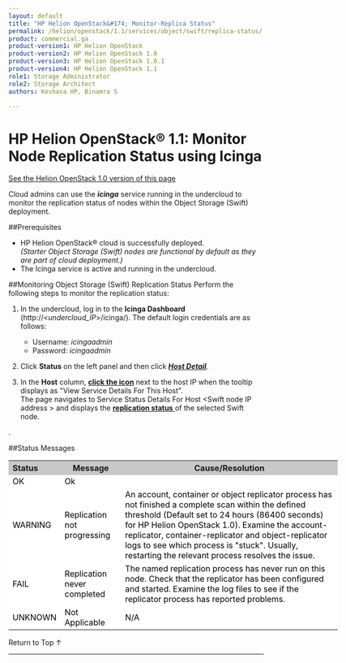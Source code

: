 ```yaml
---
layout: default
title: "HP Helion OpenStack&#174; Monitor-Replica Status"
permalink: /helion/openstack/1.1/services/object/swift/replica-status/
product: commercial.ga
product-version1: HP Helion OpenStack
product-version2: HP Helion OpenStack 1.0
product-version3: HP Helion OpenStack 1.0.1
product-version4: HP Helion OpenStack 1.1
role1: Storage Administrator
role2: Storage Architect
authors: Keshava HP, Binamra S

---
```

<!--PUBLISHED-->

<script>

function PageRefresh {
onLoad="window.refresh"
}

PageRefresh();

</script>

<!--
<p style="font-size: small;"> <a href="/helion/openstack/1.1/services/object/overview/">&#9664; PREV</a> | <a href="/helion/openstack/1.1/services/overview/">&#9650; UP</a> | <a href=" /helion/openstack/1.1/services/swift/deployment/"> NEXT &#9654</a> </p>-->


# HP Helion OpenStack&#174; 1.1: Monitor Node Replication Status using Icinga
[See the Helion OpenStack 1.0 version of this page](/helion/openstack/services/object/swift/replica-status/)

Cloud admins can use the ***icinga*** service running in the undercloud to monitor the replication status of nodes within the Object Storage (Swift) deployment. 

##Prerequisites

* HP Helion OpenStack&#174; cloud is successfully deployed.<br>*(Starter Object Storage (Swift) nodes are functional by default as they are part of cloud deployment.)*
* The Icinga service is active and running in the undercloud.


##Monitoring Object Storage (Swift) Replication Status
Perform the following steps to monitor the replication status:

1. In the undercloud, log in to the **Icinga Dashboard** (http://&lt;<i>undercloud_IP</i>&gt;/icinga/). The default login credentials are as follows:
	* Username: *icingaadmin*
	* Password: *icingaadmin* 

2. Click **Status** on the left panel and then click <a href="javascript:window.open('/content/documentation/media/icinga_host-details.png','_blank','toolbar=no,menubar=no,resizable=yes,scrollbars=yes')"><b><i>Host Detail</b></i><!--- (opens in a new window)---></a>.

3. In the **Host** column,  <a href="javascript:window.open('/content/documentation/media/swift_icinga_view-details.png','_blank','toolbar=no,menubar=no,resizable=yes,scrollbars=yes')"><b>click the icon</b><!--- (opens in a new window)----></a>  next to the host IP when the tooltip displays as "View Service Details For This Host". 
<br> The page navigates to  Service Status Details For Host &lt;Swift node IP address &gt; and displays the <a href="javascript:window.open('/content/documentation/media/swift_icinga-replication-status.png','_blank','toolbar=no,menubar=no,resizable=yes,scrollbars=yes')"><b>replication status</b> <!---(opens in a new window)---></a> of the selected Swift node.

<!---
3. In the **Host** column, click the icon next to the host IP to see <a href="javascript:window.open('/content/documentation/media/swift_icinga_view-details.png','_blank','toolbar=no,menubar=no,resizable=yes,scrollbars=yes')"><b><i>Host Status Details For All Hosts</i></b><!--- (opens in a new window)----></a>.
<!---

4. Click the target Swift node IP address to open the <a href="javascript:window.open('/content/documentation/media/swift_icinga-replication-status.png','_blank','toolbar=no,menubar=no,resizable=yes,scrollbars=yes')"><b><i>Service Status Details For Host IP Address</i></b> <!---(opens in a new window)---></a> <!--to see the replication status of the selected Swift node. --->

##Status Messages

<table style="text-align: left; vertical-align: top; width:650px;">
<tr style="background-color: #C8C8C8;">
	<th>Status</th>
	<th><center>Message</center></th>
    <th><center>Cause/Resolution</center></th>
</tr>
<tr style="background-color: white; color: black;">
	<td>OK</td>
	<td>Ok</td>
    <td></td>
</tr>
<tr style="background-color: white; color: black;">
	<td>WARNING </td>
	<td>Replication not progressing</td>
    <td>An account, container or object replicator process has not finished a complete scan  within the defined threshold  (Default set to 24 hours (86400 seconds) for HP Helion OpenStack 1.0). Examine the account-replicator, container-replicator and object-replicator logs to see which process is "stuck". Usually, restarting the relevant process resolves the issue.</td>
</tr>
</tr>
<tr style="background-color: white; color: black;">
	<td>FAIL </td>
	<td>Replication never completed</td>
    <td> The named replication process has never run on this node. Check that the replicator has been configured and started. Examine the log files to see if the replicator process has reported problems.</td>
</tr>
<tr style="background-color: white; color: black;">
	<td>UNKNOWN</td>
	<td>Not Applicable</td>
    <td>N/A</td></tr> 
</table>

<a href="#top" style="padding:14px 0px 14px 0px; text-decoration: none;"> Return to Top &#8593; </a>

----
